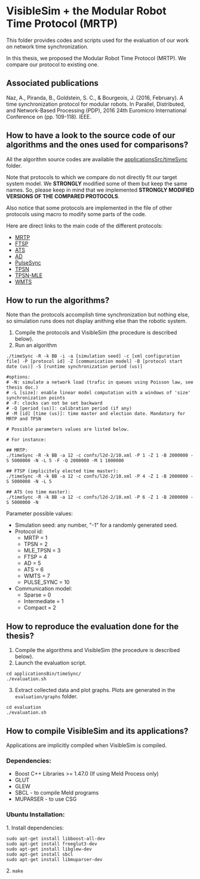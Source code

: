 VisibleSim + the Modular Robot Time Protocol (MRTP)
================================

This folder provides codes and scripts used for the evaluation of our work on network time synchronization.

In this thesis, we proposed the Modular Robot Time Protocol (MRTP). We compare our protocol to existing one.

## Associated publications

Naz, A., Piranda, B., Goldstein, S. C., & Bourgeois, J. (2016, February). A time synchronization protocol for modular robots. In Parallel, Distributed, and Network-Based Processing (PDP), 2016 24th Euromicro International Conference on (pp. 109-118). IEEE.

## How to have a look to the source code of our algorithms and the ones used for comparisons?

All the algorithm source codes are available the [applicationsSrc/timeSync](applicationsSrc/timeSync) folder.

Note that protocols to which we compare do not directly fit our target system model. We **STRONGLY** modified some of them but keep the same names. So, please keep in mind that we implemented **STRONGLY MODIFIED VERSIONS OF THE COMPARED PROTOCOLS**. 

Also notice that some protocols are implemented in the file of other protocols using macro to modify some parts of the code.

Here are direct links to the main code of the different protocols:

* [MRTP](applicationsSrc/timeSync/mrtp/mrtp.cpp)
* [FTSP](applicationsSrc/timeSync/ftsp/ftsp.cpp)
* [ATS](applicationsSrc/timeSync/ats/ats.cpp)
* [AD](applicationsSrc/timeSync/ad/ad.cpp)
* [PulseSync](applicationsSrc/timeSync/ftsp/ftsp.cpp)
* [TPSN](applicationsSrc/timeSync/mrtp/mrtp.cpp)
* [TPSN-MLE](applicationsSrc/timeSync/mrtp/mrtp.cpp)
* [WMTS](applicationsSrc/timeSync/wmts/wmts.cpp)

## How to run the algorithms?

Note than the protocols accomplish time synchronization but nothing else, so simulation runs does not display anithing else than the robotic system.

1. Compile the protocols and VisibleSim (the procedure is described below).
2. Run an algorithm
```
./timeSync -R -k BB -i -a [simulation seed] -c [xml configuration file] -P [protocol id] -Z [communication model] -B [protocol start date (us)] -S [runtime synchronization period (us)]

#options:
# -N: simulate a network load (trafic in queues using Poisson law, see thesis doc.)
# -L [size]: enable linear model computation with a windows of 'size' synchronization points
# -F: clocks can not be set backward
# -Q [period (us)]: calibration period (if any)
# -M [id] [time (us)]: time master and election date. Mandatory for MRTP and TPSN

# Possible parameters values are listed below.

# For instance:

## MRTP:
./timeSync -R -k BB -a 12 -c confs/l2d-2/10.xml -P 1 -Z 1 -B 2000000 -S 5000000 -N -L 5 -F -Q 2000000 -M 1 1000000

## FTSP (implicitely elected time master):
./timeSync -R -k BB -a 12 -c confs/l2d-2/10.xml -P 4 -Z 1 -B 2000000 -S 5000000 -N -L 5

## ATS (no time master):
./timeSync -R -k BB -a 12 -c confs/l2d-2/10.xml -P 6 -Z 1 -B 2000000 -S 5000000 -N
```

Parameter possible values:
* Simulation seed: any number, "-1" for a randomly generated seed.
* Protocol id:
  * MRTP = 1
  * TPSN = 2
  * MLE_TPSN = 3
  * FTSP = 4
  * AD = 5
  * ATS = 6
  * WMTS = 7
  * PULSE_SYNC = 10
* Communication model:
  * Sparse = 0
  * Intermediate = 1
  * Compact = 2
  
## How to reproduce the evaluation done for the thesis?

1. Compile the algorithms and VisibleSim (the procedure is described below).
2. Launch the evaluation script.
```
cd applicationsBin/timeSync/
./evaluation.sh
```
3. Extract collected data and plot graphs. Plots are generated in the `evaluation/graphs` folder.
```
cd evaluation
./evaluation.sh
```

## How to compile VisibleSim and its applications?

Applications are implicitly compiled when VisibleSim is compiled.

### Dependencies:
 - Boost C++ Libraries >= 1.47.0 (If using Meld Process only)
 - GLUT
 - GLEW
 - SBCL - to compile Meld programs
 - MUPARSER - to use CSG

### Ubuntu Installation:

1\. Install dependencies:
```shell
sudo apt-get install libboost-all-dev
sudo apt-get install freeglut3-dev
sudo apt-get install libglew-dev
sudo apt-get install sbcl
sudo apt-get install libmuparser-dev
```
2\. `make`